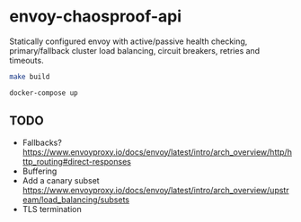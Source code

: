 # envoy-chaosproof-api

Statically configured envoy with active/passive health checking, primary/fallback cluster load balancing, circuit breakers, retries and timeouts.

```sh
make build

docker-compose up
```

## TODO

- Fallbacks? https://www.envoyproxy.io/docs/envoy/latest/intro/arch_overview/http/http_routing#direct-responses
- Buffering
- Add a canary subset https://www.envoyproxy.io/docs/envoy/latest/intro/arch_overview/upstream/load_balancing/subsets
- TLS termination